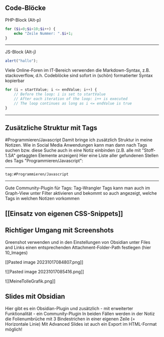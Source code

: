## Code-Blöcke

PHP-Block (Alt-p)


```php
for ($i=0;$i<10;$i++) {
	echo "Zeile Nummer: ".$i+1;
}
```

---

JS-Block (Alt-j)

```js
alert("hallo");
```

Viele Online-Foren im IT-Bereich verwenden die Markdown-Syntax, z.B. stackoverflow,
d.h. Codeblöcke sind sofort in (schön) formatierter Syntax kopierbar

```javascript
for (i = startValue; i <= endValue; i++) {
    // Before the loop: i is set to startValue
    // After each iteration of the loop: i++ is executed
    // The loop continues as long as i <= endValue is true
}
```
---
## Zusätzliche Struktur mit Tags

#Programmieren/Javascript
Damit bringe ich zusätzlich Struktur in meine Notizen. Wie in Social Media Anwendungen kann man dann nach Tags suchen bzw. diese Suche auch in eine Notiz einbinden (z.B. alle mit "Stoff-1.SA" getaggten Elemente anzeigen)
Hier eine Liste aller gefundenen Stellen des Tags "Programmieren/Javascript":

---

```query
tag:#Programmieren/Javascript
```

---

Gute Community-Plugin für Tags: Tag-Wrangler
Tags kann man auch im Graph-View unter Filter aktivieren und bekommt so auch angezeigt, welche Tags in welchen Notizen vorkommen

## [[Einsatz von eigenen CSS-Snippets]]
## Richtiger Umgang mit Screenshots

Greenshot verwenden und in den Einstellungen von Obsidian unter Files and Links einen entsprechenden Attachment-Folder-Path festlegen (hier 10_Images)

[[Pasted image 20231017084807.png]]

![[Pasted image 20231017085416.png]]


![[MeineTolleGrafik.png]]

## Slides mit Obsidian

Hier gibt es ein Obsidian-Plugin und zusätzlich - mit erweiterter Funktionalität - ein Community-Plugin
In beiden Fällen werden in der Notiz die Folienumbrüche mit 3 Bindestrichen in einer eigenen Zeile (= Horizontale Linie)
Mit Advanced Slides ist auch ein Export im HTML-Format möglich!
